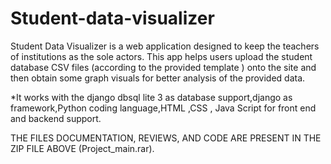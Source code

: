# Student-data-visualizer

Student Data Visualizer is a web application designed to keep the teachers of institutions as the sole actors. This app helps users upload the student database CSV files (according to the provided template ) onto the site and then obtain some graph visuals for better analysis of the provided data.

*It works with the django dbsql lite 3 as database support,django as framework,Python coding language,HTML ,CSS , Java Script for front end and backend support.

THE FILES DOCUMENTATION, REVIEWS, AND CODE ARE PRESENT IN THE ZIP FILE ABOVE   (Project_main.rar).
